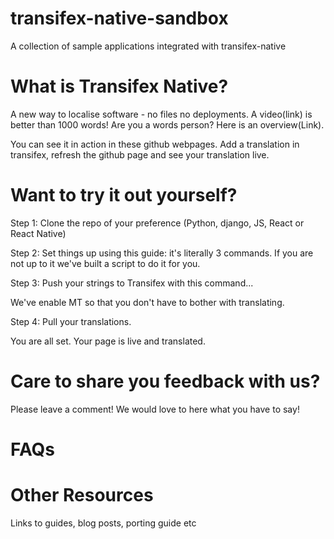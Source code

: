 # transifex-native-sandbox
A collection of sample applications integrated with transifex-native

# What is Transifex Native?

A new way to localise software - no files no deployments. A video(link) is better than 1000 words!
Are you a words person? Here is an overview(Link).

You can see it in action in these github webpages. Add a translation in transifex, refresh the github page and see your translation live.

# Want to try it out yourself?
Step 1: Clone the repo of your preference (Python, django, JS, React or React Native)

Step 2: Set things up using this guide: it's literally 3 commands. If you are not up to it we've built a script to do it for you.

Step 3: Push your strings to Transifex with this command...

  We've enable MT so that you don't have to bother with translating.
  
Step 4: Pull your translations.
 
You are all set. Your page is live and translated.


# Care to share you feedback with us?
Please leave a comment! We would love to here what you have to say!

# FAQs

# Other Resources
Links to guides, blog posts, porting guide etc




